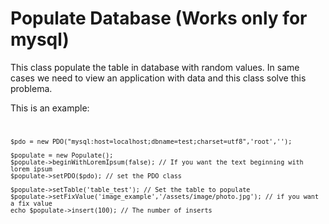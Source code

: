 Populate Database (Works only for mysql)
=================

This class populate the table in database with random values.
In same cases we need to view an application with data and this class solve this problema.

This is an example:

<code>
<pre>
<?php
try {

	$pdo = new PDO("mysql:host=localhost;dbname=test;charset=utf8",'root','');

	$populate = new Populate();
	$populate->beginWithLoremIpsum(false); // If you want the text beginning with lorem ipsum
	$populate->setPDO($pdo); // set the PDO class

	$populate->setTable('table_test'); // Set the table to populate
	$populate->setFixValue('image_example','/assets/image/photo.jpg'); // if you want a fix value
	echo $populate->insert(100); // The number of inserts
</pre>
</code>
